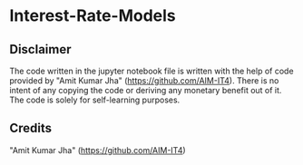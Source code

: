 # Interest-Rate-Models
## Disclaimer
The code written in the jupyter notebook file is written with the help of code provided by "Amit Kumar Jha" (https://github.com/AIM-IT4). There is no intent of any copying the code or deriving any monetary benefit out of it. The code is solely for self-learning purposes.
## Credits
"Amit Kumar Jha" (https://github.com/AIM-IT4)
